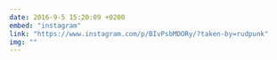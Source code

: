 ```yaml
---
date: 2016-9-5 15:20:09 +0200
embed: "instagram"
link: "https://www.instagram.com/p/BIvPsbMDORy/?taken-by=rudpunk"
img: ""
---
```

